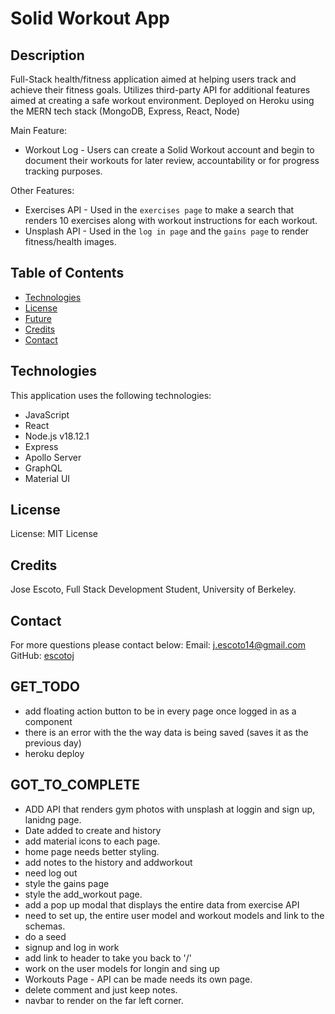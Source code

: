 # Solid Workout App

## Description

Full-Stack health/fitness application aimed at helping users track and achieve their fitness goals. Utilizes third-party API for additional features aimed at creating a safe workout environment. Deployed on Heroku using the MERN tech stack (MongoDB, Express, React, Node) 

Main Feature:
- Workout Log - Users can create a Solid Workout account and begin to document their workouts for later review, accountability or for progress tracking purposes.

Other Features:
- Exercises API - Used in the `exercises page` to make a search that renders 10 exercises along with workout instructions for each workout. 
- Unsplash API - Used in the `log in page` and the `gains page` to render fitness/health images. 

 
## Table of Contents

- [Technologies](#Technologies)
- [License](#License)
- [Future](#Future)
- [Credits](#Credits)
- [Contact](#Contact)

## Technologies

This application uses the following technologies:
- JavaScript
- React
- Node.js v18.12.1
- Express
- Apollo Server
- GraphQL
- Material UI

## License

License: MIT License

## Credits

Jose Escoto, Full Stack Development Student, University of Berkeley.

## Contact

For more questions please contact below:
Email: j.escoto14@gmail.com
GitHub: [escotoj](https://github.com/escotoj)

## GET_TODO 

- add floating action button to be in every page once logged in as a component
- there is an error with the the way data is being saved (saves it as the previous day)
- heroku deploy

## GOT_TO_COMPLETE

- ADD API that renders gym photos with unsplash at loggin and sign up, lanidng page. 
- Date added to create and history
- add material icons to each page. 
- home page needs better styling. 
- add notes to the history and addworkout   
- need log out 
- style the gains page
- style the add_workout page. 
- add a pop up modal that displays the entire data from exercise API
- need to set up, the entire user model and workout models and link to the schemas.
- do a seed
- signup and log in work
- add link to header to take you back to '/'
- work on the user models for longin and sing up
- Workouts Page - API can be made needs its own page. 
- delete comment and just keep notes. 
- navbar to render on the far left corner.